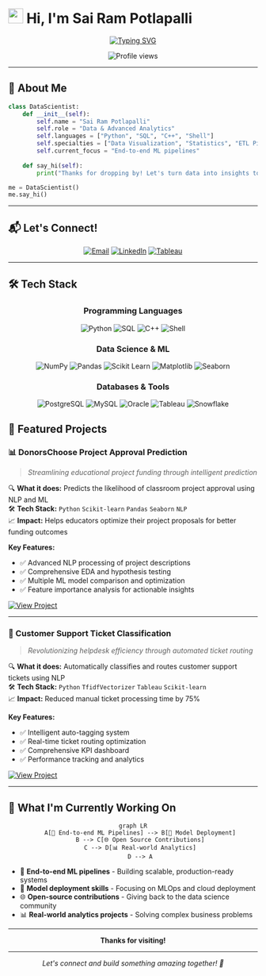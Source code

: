 # <img src="https://raw.githubusercontent.com/MartinHeinz/MartinHeinz/master/wave.gif" width="30px"> Hi, I'm Sai Ram Potlapalli

<div align="center">
  
  [![Typing SVG](https://readme-typing-svg.herokuapp.com?font=Fira+Code&pause=1000&color=2E9EF7&center=true&vCenter=true&width=435&lines=Data+&+Advanced+Analytics;Processing+&+Turning+Data+into+Insights)](https://git.io/typing-svg)
  
  <img src="https://komarev.com/ghpvc/?username=sai-ram-potlapalli&color=blueviolet" alt="Profile views" />
  
</div>

---

## 🚀 About Me

```python
class DataScientist:
    def __init__(self):
        self.name = "Sai Ram Potlapalli"
        self.role = "Data & Advanced Analytics"
        self.languages = ["Python", "SQL", "C++", "Shell"]
        self.specialties = ["Data Visualization", "Statistics", "ETL Pipelines"]
        self.current_focus = "End-to-end ML pipelines"
    
    def say_hi(self):
        print("Thanks for dropping by! Let's turn data into insights together 🚀")

me = DataScientist()
me.say_hi()
```

---

## 📬 Let's Connect!

<div align="center">
  
  [![Email](https://img.shields.io/badge/Email-D14836?style=for-the-badge&logo=gmail&logoColor=white)](mailto:potlpallisairam@gmail.com)
  [![LinkedIn](https://img.shields.io/badge/LinkedIn-0077B5?style=for-the-badge&logo=linkedin&logoColor=white)](https://linkedin.com/in/sai-ram-potlapalli)
  [![Tableau](https://img.shields.io/badge/Tableau-E97627?style=for-the-badge&logo=tableau&logoColor=white)](https://public.tableau.com/app/profile/sai.ram.potlapalli)
  
</div>

---

## 🛠️ Tech Stack

<div align="center">

### Programming Languages
![Python](https://img.shields.io/badge/Python-3776AB?style=for-the-badge&logo=python&logoColor=white)
![SQL](https://img.shields.io/badge/SQL-4479A1?style=for-the-badge&logo=postgresql&logoColor=white)
![C++](https://img.shields.io/badge/C++-00599C?style=for-the-badge&logo=cplusplus&logoColor=white)
![Shell](https://img.shields.io/badge/Shell-121011?style=for-the-badge&logo=gnu-bash&logoColor=white)

### Data Science & ML
![NumPy](https://img.shields.io/badge/NumPy-013243?style=for-the-badge&logo=numpy&logoColor=white)
![Pandas](https://img.shields.io/badge/Pandas-150458?style=for-the-badge&logo=pandas&logoColor=white)
![Scikit Learn](https://img.shields.io/badge/Scikit--Learn-F7931E?style=for-the-badge&logo=scikit-learn&logoColor=white)
![Matplotlib](https://img.shields.io/badge/Matplotlib-11557c?style=for-the-badge&logo=python&logoColor=white)
![Seaborn](https://img.shields.io/badge/Seaborn-3776AB?style=for-the-badge&logo=python&logoColor=white)

### Databases & Tools
![PostgreSQL](https://img.shields.io/badge/PostgreSQL-316192?style=for-the-badge&logo=postgresql&logoColor=white)
![MySQL](https://img.shields.io/badge/MySQL-005C84?style=for-the-badge&logo=mysql&logoColor=white)
![Oracle](https://img.shields.io/badge/Oracle-F80000?style=for-the-badge&logo=oracle&logoColor=white)
![Tableau](https://img.shields.io/badge/Tableau-E97627?style=for-the-badge&logo=tableau&logoColor=white)
![Snowflake](https://img.shields.io/badge/Snowflake-29B5E8?style=for-the-badge&logo=snowflake&logoColor=white)

</div>

## 🎯 Featured Projects

### 📊 DonorsChoose Project Approval Prediction
> *Streamlining educational project funding through intelligent prediction*

🔍 **What it does:** Predicts the likelihood of classroom project approval using NLP and ML  
🛠️ **Tech Stack:** `Python` `Scikit-learn` `Pandas` `Seaborn` `NLP`  
📈 **Impact:** Helps educators optimize their project proposals for better funding outcomes

**Key Features:**
- ✅ Advanced NLP processing of project descriptions
- ✅ Comprehensive EDA and hypothesis testing
- ✅ Multiple ML model comparison and optimization
- ✅ Feature importance analysis for actionable insights

[![View Project](https://img.shields.io/badge/View_Project-GitHub-181717?style=for-the-badge&logo=github)](https://github.com/sai-ram-potlapalli/Data-science-Donor-Choose)

---

### 🎫 Customer Support Ticket Classification
> *Revolutionizing helpdesk efficiency through automated ticket routing*

🔍 **What it does:** Automatically classifies and routes customer support tickets using NLP  
🛠️ **Tech Stack:** `Python` `TfidfVectorizer` `Tableau` `Scikit-learn`  
📈 **Impact:** Reduced manual ticket processing time by 75%

**Key Features:**
- ✅ Intelligent auto-tagging system
- ✅ Real-time ticket routing optimization
- ✅ Comprehensive KPI dashboard
- ✅ Performance tracking and analytics

[![View Project](https://img.shields.io/badge/View_Project-GitHub-181717?style=for-the-badge&logo=github)](https://github.com/sai-ram-potlapalli/customer-support-nlp)

---

## 🔭 What I'm Currently Working On

<div align="center">
  
  ```mermaid
  graph LR
      A[🔄 End-to-end ML Pipelines] --> B[🚀 Model Deployment]
      B --> C[🌐 Open Source Contributions]
      C --> D[📊 Real-world Analytics]
      D --> A
  ```
  
</div>

- 🔄 **End-to-end ML pipelines** - Building scalable, production-ready systems
- 🚀 **Model deployment skills** - Focusing on MLOps and cloud deployment
- 🌐 **Open-source contributions** - Giving back to the data science community
- 📊 **Real-world analytics projects** - Solving complex business problems

---

<div align="center">
  
  **Thanks for visiting!**
  
</div>

---

<div align="center">
  
  *Let's connect and build something amazing together! 🚀*
  
</div>
